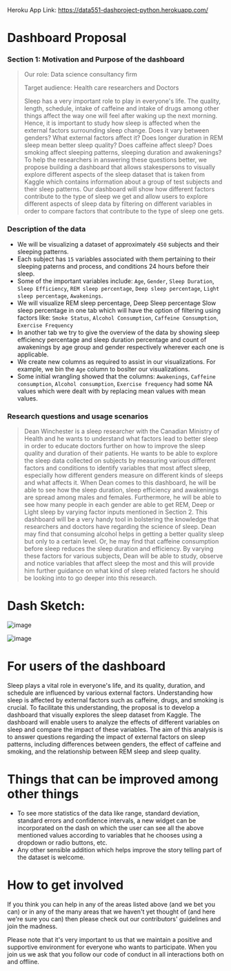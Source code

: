 Heroku App Link: https://data551-dashproject-python.herokuapp.com/

# Dashboard Proposal
### Section 1: Motivation and Purpose of the dashboard

> Our role: Data science consultancy firm
>
> Target audience: Health care researchers and Doctors
>
> Sleep has a very important role to play in everyone's life. The quality, length, schedule, intake of caffeine and intake of drugs among other things affect the way one will feel after waking up the next morning. Hence, it is important to study how sleep is affected when the external factors surrounding sleep change. Does it vary between genders? What external factors affect it? Does longer duration in REM sleep mean better sleep quality? Does caffeine affect sleep? Does smoking affect sleeping patterns, sleeping duration and awakenings? To help the researchers in answering these questions better, we propose building a dashboard that allows stakespersons to visually explore different aspects of the sleep dataset that is taken from Kaggle which contains information about a group of test subjects and their sleep patterns. Our dashboard will show how different factors contribute to the type of sleep we get and allow users to explore different aspects of sleep data by filtering on different variables in order to compare factors that contribute to the type of sleep one gets.

### Description of the data

- We will be visualizing a dataset of approximately `450` subjects and their sleeping patterns.
- Each subject has `15` variables associated with them pertaining to their sleeping paterns and process, and conditions 24 hours before their sleep. 
- Some of the important variables include: `Age`, `Gender`, `Sleep Duration`, `Sleep Efficiency`, `REM sleep percentage`, `Deep sleep percentage`, `Light sleep percentage`, `Awakenings`.
- We will visualize REM sleep percentage, Deep Sleep percentage Slow sleep percentage in one tab which will have the option of filtering using factors like: `Smoke Status`, `Alcohol Consumption`, `Caffeine Consumption`, `Exercise Frequency` 
- In another tab we try to give the overview of the data by showing sleep efficiency percentage and sleep duration percentage and count of awakenings by age group and gender respectively wherever each one is applicable.
- We create new columns as required to assist in our visualizations. For example, we bin the `Age` column to boslter our visualizations.
- Some initial wrangling showed that the columns: `Awakenings`, `Caffeine consumption`, `Alcohol consumption`, `Exercise frequency` had some NA values which were dealt with by replacing mean values with mean values.

### Research questions and usage scenarios

> Dean Winchester is a sleep researcher with the Canadian Ministry of Health and he wants to understand what factors lead to better sleep in order to educate doctors further on how to improve the sleep quality and duration of their patients. He wants to be able to explore the sleep data collected on subjects by measuring various different factors and conditions to identify variables that most affect sleep, especially how different genders measure on different kinds of sleeps and what affects it. When Dean comes to this dashboard, he will be able to see how the sleep duration, sleep efficiency and awakenings are spread among males and females. Furthermore, he will be able to see how many people in each gender are able to get REM, Deep or Light sleep by varying factor inputs mentioned in Section 2. This dashboard will be a very handy tool in bolstering the knowledge that researchers and doctors have regarding the science of sleep. Dean may find that consuming alcohol helps in getting a better quality sleep but only to a certain level. Or, he may find that caffeine consumption before sleep reduces the sleep duration and efficiency. By varying these factors for various subjects, Dean will be able to study, observe and notice variables that affect sleep the most and this will provide him further guidance on what kind of sleep related factors he should be looking into to go deeper into this research.


# Dash Sketch:


![image](https://user-images.githubusercontent.com/61757423/220833021-9431a3d6-04e8-469a-b4c1-dfeeef92fd37.png)

![image](https://user-images.githubusercontent.com/61757423/220833031-102f7831-b810-41fb-81f4-7e775c6eca5a.png)

# For users of the dashboard

Sleep plays a vital role in everyone's life, and its quality, duration, and schedule are influenced by various external factors. Understanding how sleep is affected by external factors such as caffeine, drugs, and smoking is crucial. To facilitate this understanding, the proposal is to develop a dashboard that visually explores the sleep dataset from Kaggle. The dashboard will enable users to analyze the effects of different variables on sleep and compare the impact of these variables. The aim of this analysis is to answer questions regarding the impact of external factors on sleep patterns, including differences between genders, the effect of caffeine and smoking, and the relationship between REM sleep and sleep quality.

# Things that can be improved among other things

- To see more statistics of the data like range, standard deviation, standard errors and confidence intervals, a new widget can be incorporated on the dash on which the user can see all the above mentioned values according to variables that he chooses using a dropdown or radio buttons, etc.
- Any other sensible addition which helps improve the story telling part of the dataset is welcome.

# How to get involved

If you think you can help in any of the areas listed above (and we bet you can) or in any of the many areas that we haven't yet thought of (and here we're sure you can) then please check out our contributors' guidelines and join the madness.

Please note that it's very important to us that we maintain a positive and supportive environment for everyone who wants to participate. When you join us we ask that you follow our code of conduct in all interactions both on and offline.





